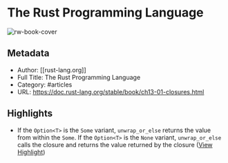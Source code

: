 # The Rust Programming Language

![rw-book-cover](https://readwise-assets.s3.amazonaws.com/static/images/article4.6bc1851654a0.png)

## Metadata
- Author: [[rust-lang.org]]
- Full Title: The Rust Programming Language
- Category: #articles
- URL: https://doc.rust-lang.org/stable/book/ch13-01-closures.html

## Highlights
- If the `Option<T>` is the `Some` variant, `unwrap_or_else` returns the value from within the `Some`. If the `Option<T>` is the `None` variant, `unwrap_or_else` calls the closure and returns the value returned by the closure ([View Highlight](https://read.readwise.io/read/01gqxzc7mcx8gex1vvvds0rs04))
